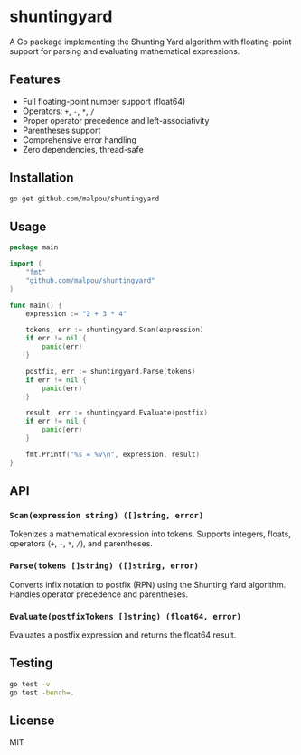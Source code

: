 # shuntingyard

A Go package implementing the Shunting Yard algorithm with floating-point support for parsing and evaluating mathematical expressions.

## Features

- Full floating-point number support (float64)
- Operators: `+`, `-`, `*`, `/`
- Proper operator precedence and left-associativity
- Parentheses support
- Comprehensive error handling
- Zero dependencies, thread-safe

## Installation

```bash
go get github.com/malpou/shuntingyard
```

## Usage

```go
package main

import (
    "fmt"
    "github.com/malpou/shuntingyard"
)

func main() {
    expression := "2 + 3 * 4"

    tokens, err := shuntingyard.Scan(expression)
    if err != nil {
        panic(err)
    }

    postfix, err := shuntingyard.Parse(tokens)
    if err != nil {
        panic(err)
    }

    result, err := shuntingyard.Evaluate(postfix)
    if err != nil {
        panic(err)
    }

    fmt.Printf("%s = %v\n", expression, result)
}
```

## API

### `Scan(expression string) ([]string, error)`
Tokenizes a mathematical expression into tokens. Supports integers, floats, operators (`+`, `-`, `*`, `/`), and parentheses.

### `Parse(tokens []string) ([]string, error)`
Converts infix notation to postfix (RPN) using the Shunting Yard algorithm. Handles operator precedence and parentheses.

### `Evaluate(postfixTokens []string) (float64, error)`
Evaluates a postfix expression and returns the float64 result.

## Testing

```bash
go test -v
go test -bench=.
```

## License

MIT
